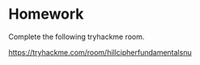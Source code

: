 # Homework

Complete the following tryhackme room.


https://tryhackme.com/room/hillcipherfundamentalsnu
